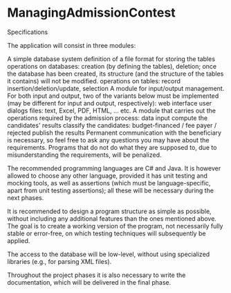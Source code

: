 # ManagingAdmissionContest
Specifications

The application will consist in three modules:

A simple database system
definition of a file format for storing the tables
operations on databases: creation (by defining the tables), deletion; once the database has been created, its structure (and the structure of the tables it contains) will not be modified.
operations on tables: record insertion/deletion/update, selection
A module for input/output management. For both input and output, two of the variants below must be implemented (may be different for input and output, respectively):
web interface
user dialogs
files: text, Excel, PDF, HTML, ...
etc.
A module that carries out the operations required by the admission process:
data input
compute the candidates' results
classify the candidates: budget-financed / fee payer / rejected
publish the results
Permanent communication with the beneficiary is necessary, so feel free to ask any questions you may have about the requirements. Programs that do not do what they are supposed to, due to misunderstanding the requirements, will be penalized.

The recommended programming languages are C# and Java. It is however allowed to choose any other language, provided it has unit testing and mocking tools, as well as assertions (which must be language-specific, apart from unit testing assertions); all these will be necessary during the next phases.

It is recommended to design a program structure as simple as possible, without including any additional features than the ones mentioned above. The goal is to create a working version of the program, not necessarily fully stable or error-free, on which testing techniques will subsequently be applied.

The access to the database will be low-level, without using specialized libraries (e.g., for parsing XML files).

Throughout the project phases it is also necessary to write the documentation, which will be delivered in the final phase.
